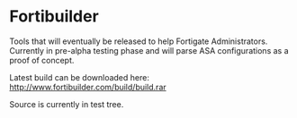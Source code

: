 # Fortibuilder
Tools that will eventually be released to help Fortigate Administrators. Currently in pre-alpha testing phase and will parse ASA configurations as a proof of concept.

Latest build can be downloaded here:
http://www.fortibuilder.com/build/build.rar

Source is currently in test tree.
